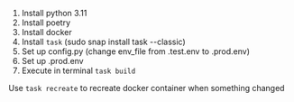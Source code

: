 1. Install python 3.11
2. Install poetry
3. Install docker
4. Install `task` (sudo snap install task --classic)
5. Set up config.py (change env_file from .test.env to .prod.env)
6. Set up .prod.env
7. Execute in terminal `task build`

Use `task recreate` to recreate docker container when something changed
